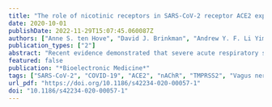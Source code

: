 ```yaml
---
title: "The role of nicotinic receptors in SARS-CoV-2 receptor ACE2 expression in intestinal epithelia"
date: 2020-10-01
publishDate: 2022-11-29T15:07:45.060087Z
authors: ["Anne S. ten Hove", "David J. Brinkman", "Andrew Y. F. Li Yim", "Caroline Verseijden", "Theo B. M. Hakvoort", "Iris Admiraal", "Olaf Welting", "Patricia H. P. van Hamersveld", "Valérie Sinniger", "Bruno Bonaz", "Misha D. Luyer", "Wouter J. de Jonge"]
publication_types: ["2"]
abstract: "Recent evidence demonstrated that severe acute respiratory syndrome coronavirus 2 (SARS-CoV-2) propagates in intestinal epithelial cells expressing Angiotensin-Converting Enzyme 2 (ACE2), implying that these cells represent an important entry site for the viral infection. Nicotinic receptors (nAChRs) have been put forward as potential regulators of inflammation and of ACE2 expression. As vagus nerve stimulation (VNS) activates nAChRs, we aimed to investigate whether VNS can be instrumental in affecting intestinal epithelial ACE2 expression."
featured: false
publication: "*Bioelectronic Medicine*"
tags: ["SARS-CoV-2", "COVID-19", "ACE2", "nAChR", "TMPRSS2", "Vagus nerve stimulation"]
url_pdf: "https://doi.org/10.1186/s42234-020-00057-1"
doi: "10.1186/s42234-020-00057-1"
---
```


